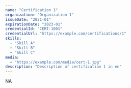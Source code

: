 ```yaml
---
name: "Certification 1"
organization: "Organization 1"
issueDate: "2021-01"
expirationDate: "2023-01"
credentialId: "CERT-1001"
credentialUrl: "https://example.com/certifications/1"
skills:
  - "Skill A"
  - "Skill B"
  - "Skill C"
media:
  - "https://example.com/media/cert-1.jpg"
description: "Description of certification 1 in en"
---
```


NA

